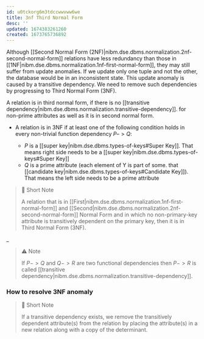 ```yaml
---
id: u0tckorg6m3tdccwwvww6we
title: 3nf Third Normal Form
desc: ''
updated: 1674383261260
created: 1673765736892
---
```


Although [[Second Normal Form (2NF)|nibm.dse.dbms.normalization.2nf-second-normal-form]] relations have less redundancy than those in [[1NF|nibm.dse.dbms.normalization.1nf-first-normal-form]], they may still suffer from update anomalies. If we update only one tuple and not the other, the database would be in an inconsistent state. This update anomaly is caused by a transitive dependency. We need to remove such dependencies by progressing to Third Normal Form (3NF).

A relation is in third normal form, if there is no [[transitive dependency|nibm.dse.dbms.normalization.transitive-dependency]].
 for non-prime attributes as well as it is in second normal form.

- A relation is in 3NF if at least one of the following condition holds in every non-trivial function dependency $P –> Q$:

  - $P$ is a [[super key|nibm.dse.dbms.types-of-keys#Super Key]]. That means right side needs to be a [[super key|nibm.dse.dbms.types-of-keys#Super Key]]
  - $Q$ is a prime attribute (each element of Y is part of some. that [[candidate key|nibm.dse.dbms.types-of-keys#Candidate Key]]). That means the left side needs to be a prime attribute
  
>💫 Short Note
>
>A relation that is in [[First|nibm.dse.dbms.normalization.1nf-first-normal-form]] and [[Second|nibm.dse.dbms.normalization.2nf-second-normal-form]] Normal Form and in which no non-primary-key attribute is transitively dependent on the primary key, then it is in Third Normal Form (3NF).

_

>⚠️ Note
>
> If $P->Q$ and $Q->R$ are two functional dependencies then $P->R$ is called [[transitive dependency|nibm.dse.dbms.normalization.transitive-dependency]].

### How to resolve 3NF anomaly

>💫 Short Note
>
>If a transitive dependency exists, we remove the transitively dependent attribute(s) from the relation by placing the attribute(s) in a new relation along with a copy of the determinant.
